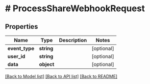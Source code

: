# # ProcessShareWebhookRequest

## Properties

Name | Type | Description | Notes
------------ | ------------- | ------------- | -------------
**event_type** | **string** |  | [optional]
**user_id** | **string** |  | [optional]
**data** | **object** |  | [optional]

[[Back to Model list]](../../README.md#models) [[Back to API list]](../../README.md#endpoints) [[Back to README]](../../README.md)
